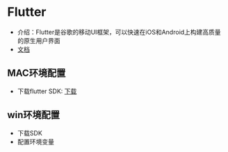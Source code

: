 # Flutter
   + 介绍：Flutter是谷歌的移动UI框架，可以快速在iOS和Android上构建高质量的原生用户界面
   + [文档](https://flutterchina.club/get-started/install/)
## MAC环境配置
   + 下载flutter SDK:
      [下载](https://flutter.dev/docs/get-started/install/macos)
## win环境配置
   + 下载SDK
   + 配置环境变量
